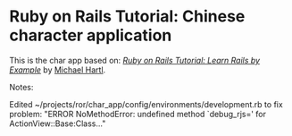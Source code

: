 # Ruby on Rails Tutorial: Chinese character application

This is the char app based on:
[*Ruby on Rails Tutorial: Learn Rails by Example*](http://railstutorial.org/)
by [Michael Hartl](http://michaelhartl.com/).


Notes: 

Edited ~/projects/ror/char_app/config/environments/development.rb
    to fix problem: "ERROR NoMethodError: undefined method `debug_rjs=' for ActionView::Base:Class..."

